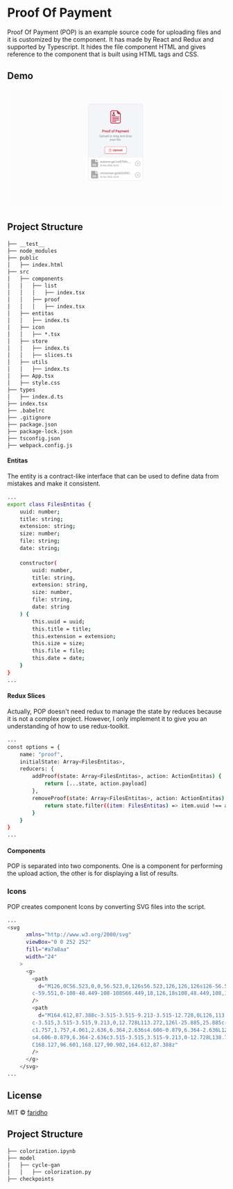 # Proof Of Payment

Proof Of Payment (POP) is an example source code for uploading files and it is customized by the component. It has made by React and Redux and supported by Typescript. It hides the file component HTML and gives reference to the component that is built using HTML tags and CSS.

## Demo

![alt_text](ss/proof-of-payment.png)

## Project Structure

```
├── __test__
├── node_modules
├── public
│   ├── index.html
├── src
│   ├── components
│   │   ├── list
│   │   │   ├── index.tsx
│   │   ├── proof
│   │   │   ├── index.tsx
│   ├── entitas
│   │   ├── index.ts
│   ├── icon
│   │   ├── *.tsx
│   ├── store
│   │   ├── index.ts
│   │   ├── slices.ts
│   ├── utils
│   │   ├── index.ts
│   ├── App.tsx
│   ├── style.css
├── types
│   ├── index.d.ts
├── index.tsx
├── .babelrc
├── .gitignore
├── package.json
├── package-lock.json
├── tsconfig.json
├── webpack.config.js
```

#### Entitas

The entity is a contract-like interface that can be used to define data from mistakes and make it consistent.

```bash
...
export class FilesEntitas {
    uuid: number;
    title: string;
    extension: string;
    size: number;
    file: string;
    date: string;

    constructor(
        uuid: number,
        title: string,
        extension: string,
        size: number,
        file: string,
        date: string
    ) {
        this.uuid = uuid;
        this.title = title;
        this.extension = extension;
        this.size = size;
        this.file = file;
        this.date = date;
    }
}
...
```

#### Redux Slices

Actually, POP doesn't need redux to manage the state by reduces because it is not a complex project. However, I only implement it to give you an understanding of how to use redux-toolkit.

```bash
...
const options = {
    name: "proof",
    initialState: Array<FilesEntitas>,
    reducers: {
        addProof(state: Array<FilesEntitas>, action: ActionEntitas) {
            return [...state, action.payload]
        },
        removeProof(state: Array<FilesEntitas>, action: ActionEntitas) {
            return state.filter((item: FilesEntitas) => item.uuid !== action.payload.uuid)
        }
    }
}
...
```

#### Components

POP is separated into two components. One is a component for performing the upload action, the other is for displaying a list of results.

### Icons

POP creates component Icons by converting SVG files into the script.

```bash
...
<svg
      xmlns="http://www.w3.org/2000/svg"
      viewBox="0 0 252 252"
      fill="#a7a8aa"
      width="24"
    >
      <g>
        <path
          d="M126,0C56.523,0,0,56.523,0,126s56.523,126,126,126s126-56.523,126-126S195.477,0,126,0z M126,234
		c-59.551,0-108-48.449-108-108S66.449,18,126,18s108,48.449,108,108S185.551,234,126,234z"
        />
        <path
          d="M164.612,87.388c-3.515-3.515-9.213-3.515-12.728,0L126,113.272l-25.885-25.885c-3.515-3.515-9.213-3.515-12.728,0
		c-3.515,3.515-3.515,9.213,0,12.728L113.272,126l-25.885,25.885c-3.515,3.515-3.515,9.213,0,12.728
		c1.757,1.757,4.061,2.636,6.364,2.636s4.606-0.879,6.364-2.636L126,138.728l25.885,25.885c1.757,1.757,4.061,2.636,6.364,2.636
		s4.606-0.879,6.364-2.636c3.515-3.515,3.515-9.213,0-12.728L138.728,126l25.885-25.885
		C168.127,96.601,168.127,90.902,164.612,87.388z"
        />
      </g>
    </svg>
...
```

## License

MIT © [faridho](https://github.com/faridho)


## Project Structure

```
├── colorization.ipynb
├── model
│   ├── cycle-gan
│   │   ├── colorization.py
├── checkpoints
```

